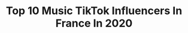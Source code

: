 ---
title: Top 10 Music TikTok Influencers In France In 2020
description: >-
  Find top music TikTok influencers in France in 2020. Most popular hashtags: #pourtoi #fyp #humour #foryou.
platform: TikTok
hits: 324
text_top: Analyze the most popular TikTok accounts on inBeat.
text_bottom: inBeat has 324 TikTok influencers like this in France for you to collaborate.
profiles:
  - username: "liahail"
    fullname: >-
      Liahailmusic
    bio: >-
      ✨Music et Acting✨ Contact: lia@hotmango.fr Music:liahailmusic@yahoo.com
    location: "France"
    followers: 246000
    engagement: 2387
    commentsToLikes: 0.056138
    id: ckc8h319cb8fs0j23lk8imbpa
    verified: false
    hashtags: "#foryoupage, #pourtoipage, #pourtoi, #enigme"
  - username: "k_yyy7"
    fullname: >-
      Klervie🍃
    bio: >-
      18✨♍️ she/her Paris ✌🏻🇫🇷 Bring back Musical.ly Nothing to add🙂
    location: "France"
    followers: 12500
    engagement: 2068
    commentsToLikes: 0.042744
    id: ck9v90hesbxt40j783dplwqlg
    verified: false
    hashtags: "#ddlg, #trend, #transition, #kinktok"
  - username: "iceyesee"
    fullname: >-
      IC - Musique / Beatmaker
    bio: >-
      Je réponds sur INSTA👆🏽 Music-Creator 💫 ÉCOUTE mon mini ALBUM sur SPOTIFY👇🏽
    location: "France"
    followers: 160100
    engagement: 2377
    commentsToLikes: 0.064613
    id: ck961dwipm5dk0j78hro99y76
    verified: false
    hashtags: "#musiquetiktok, #tiktokmusique, #duels, #remix"
  - username: "youngdragun"
    fullname: >-
      YoungDragun
    bio: >-
      17 yo Young Yellow Asian I love rice and music My Instagram: @youngdragun (13k)
    location: "France"
    followers: 55100
    engagement: 2700
    commentsToLikes: 0.060611
    id: ckacusdi6kfvq0i78hgnj1uzu
    verified: false
    hashtags: "#humour, #pourtoi, #asian, #fyp"
  - username: "mrdeadpo_sz1"
    fullname: >-
      mrdeadpo_sz
    bio: >-
      en couple 🇲🇫 conv: aucune music: synth et autre
    location: "France"
    followers: 5920
    engagement: 1192
    commentsToLikes: 0.123363
    id: ckb9pepenkblq0j230m3hzyds
    verified: false
    hashtags: "#cosplay, #anime, #manga, #humour"
  - username: "chakeup"
    fullname: >-
      Charlène 🐾
    bio: >-
      ça a changé musical.ly une revenante de retour pour te donner le sourire ☀️
    location: "France"
    followers: 136300
    engagement: 2146
    commentsToLikes: 0.010738
    id: ck8p0fmj2gkrh0j78mw3mwv0l
    verified: true
    hashtags: "#dontrushchallenge, #freezeframe, #ootd, #look"
  - username: "dylan_le_blanc"
    fullname: >-
      Dylan Le Blanc
    bio: >-
      Je vous répond sur insta 👆🏻 YOUTUBE: Dylan Le Blanc CHAÎNE MUSIC: DLB MUSIC
    location: "France"
    followers: 218200
    engagement: 2105
    commentsToLikes: 0.006490
    id: cka7p1jg75cwm0i78rlqznnl5
    verified: false
    hashtags: "#foryou, #humour, #pourtoi, #rap"
  - username: "im.amelle"
    fullname: >-
      Im.amelle
    bio: >-
      Riding in music ! Insta: fakir_jarrouie im.amelle Snapchat :amelle.banane
    location: "France"
    followers: 36900
    engagement: 2927
    commentsToLikes: 0.007612
    id: ck90tqtabto3k0j781z83w1gl
    verified: false
    hashtags: "#love, #fyp, #cheval, #foryou"
  - username: "leilaliloo"
    fullname: >-
      LeïLa Liloo
    bio: >-
      Qui est comme moi ? 🤣 Certifiée grâce à la 👑 de Musicaly ⬇️ Mon insta ⬇️
    location: "France"
    followers: 39300
    engagement: 1664
    commentsToLikes: 0.040450
    id: ckcugq223f9uh0j23k7jy1llf
    verified: true
    hashtags: "#maroc, #foryou, #monstre, #jnoun"
  - username: "arthurblzo"
    fullname: >-
      Arthur Bolzonella
    bio: >-
      Arthur 16 ans Instagram : ↗️ Merci pour les 20K 🙏🏼❤️ Chanteur/musicien
    location: "France"
    followers: 21500
    engagement: 1625
    commentsToLikes: 0.020532
    id: ckacr8aaj49qk0i78wxhmk65o
    verified: false
    hashtags: "#fyp, #foryou, #pourtoi, #dimidimitar"
---